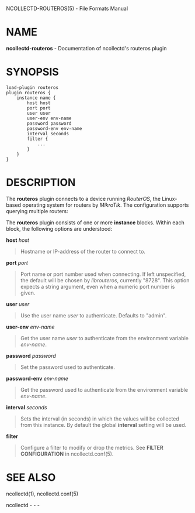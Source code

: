 NCOLLECTD-ROUTEROS(5) - File Formats Manual

# NAME

**ncollectd-routeros** - Documentation of ncollectd's routeros plugin

# SYNOPSIS

	load-plugin routeros
	plugin routeros {
	    instance name {
	        host host
	        port port
	        user user
	        user-env env-name
	        password password
	        password-env env-name
	        interval seconds
	        filter {
	            ...
	        }
	    }
	}

# DESCRIPTION

The **routeros** plugin connects to a device running *RouterOS*, the
Linux-based operating system for routers by *MikroTik*.
The configuration supports querying multiple routers:

The **routeros** plugin consists of one or more **instance** blocks.
Within each block, the following options are understood:

**host** *host*

> Hostname or IP-address of the router to connect to.

**port** *port*

> Port name or port number used when connecting.
> If left unspecified, the default will be chosen by *librouteros*,
> currently "8728".
> This option expects a string argument, even when a numeric port number is given.

**user** *user*

> Use the user name *user* to authenticate.
> Defaults to "admin".

**user-env** *env-name*

> Get the user name *user* to authenticate from the environment
> variable *env-name*.

**password** *password*

> Set the password used to authenticate.

**password-env** *env-name*

> Get the password used to authenticate from the environment
> variable *env-name*.

**interval** *seconds*

> Sets the interval (in seconds) in which the values will be collected
> from this instance.
> By default the global **interval** setting will be used.

**filter**

> Configure a filter to modify or drop the metrics.
> See **FILTER CONFIGURATION** in
> ncollectd.conf(5).

# SEE ALSO

ncollectd(1),
ncollectd.conf(5)

ncollectd - - -
